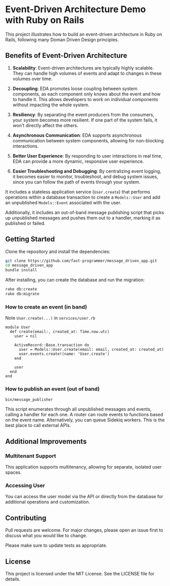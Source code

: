 # Event-Driven Architecture Demo with Ruby on Rails

This project illustrates how to build an event-driven architecture in Ruby on Rails, following many Doman Driven Design principles.

## Benefits of Event-Driven Architecture

1. **Scalability**: Event-driven architectures are typically highly scalable. They can handle high volumes of events and adapt to changes in these volumes over time.

2. **Decoupling**: EDA promotes loose coupling between system components, as each component only knows about the event and how to handle it. This allows developers to work on individual components without impacting the whole system.

3. **Resiliency**: By separating the event producers from the consumers, your system becomes more resilient. If one part of the system fails, it won't directly affect the others.

4. **Asynchronous Communication**: EDA supports asynchronous communication between system components, allowing for non-blocking interactions.

5. **Better User Experience**: By responding to user interactions in real time, EDA can provide a more dynamic, responsive user experience.

6. **Easier Troubleshooting and Debugging**: By centralizing event logging, it becomes easier to monitor, troubleshoot, and debug system issues, since you can follow the path of events through your system.


It includes a stateless application service (`User.create`) that performs operations within a database transaction to create a `Models::User` and add an unpublished `Models::Event` associated with the user.

Additionally, it includes an out-of-band message publishing script that picks up unpublished messages and pushes them out to a handler, marking it as published or failed.

## Getting Started

Clone the repository and install the dependencies:

```bash
git clone https://github.com/fast-programmer/message_driven_app.git
cd message_driven_app
bundle install
```

After installing, you can create the database and run the migration:

```bash
rake db:create
rake db:migrate
```

### How to create an event (in band)

Note `User.create(...)` in `services/user.rb`

```
module User
  def create(email:, created_at: Time.now.utc)
    user = nil

    ActiveRecord::Base.transaction do
      user = Models::User.create(email: email, created_at: created_at)
      user.events.create!(name: 'User.create')
    end

    user
  end
end
```

### How to publish an event (out of band)

```bash
bin/message_publisher
```

This script enumerates through all unpublished messages and events, calling a handler for each one. A router can route events to functions based on the event name. Alternatively, you can queue Sidekiq workers. This is the best place to call external APIs.

## Additional Improvements

### Multitenant Support

This application supports multitenancy, allowing for separate, isolated user spaces.

### Accessing User

You can access the user model via the API or directly from the database for additional operations and customization.

## Contributing

Pull requests are welcome. For major changes, please open an issue first to discuss what you would like to change.

Please make sure to update tests as appropriate.

## License

This project is licensed under the MIT License. See the LICENSE file for details.
```
